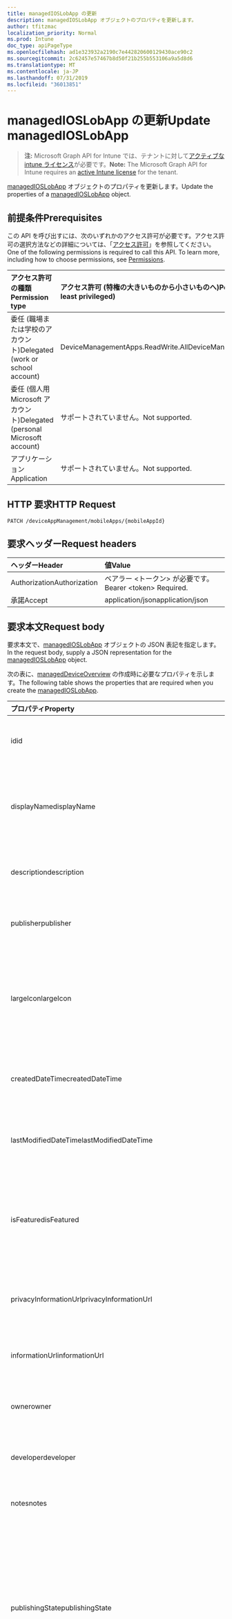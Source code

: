 ```yaml
---
title: managedIOSLobApp の更新
description: managedIOSLobApp オブジェクトのプロパティを更新します。
author: tfitzmac
localization_priority: Normal
ms.prod: Intune
doc_type: apiPageType
ms.openlocfilehash: ad1e323932a2190c7e442820600129430ace90c2
ms.sourcegitcommit: 2c62457e57467b8d50f21b255b553106a9a5d8d6
ms.translationtype: MT
ms.contentlocale: ja-JP
ms.lasthandoff: 07/31/2019
ms.locfileid: "36013851"
---
```

# <a name="update-managedioslobapp"></a><span data-ttu-id="4fcc7-103">managedIOSLobApp の更新</span><span class="sxs-lookup"><span data-stu-id="4fcc7-103">Update managedIOSLobApp</span></span>

> <span data-ttu-id="4fcc7-104">**注:** Microsoft Graph API for Intune では、テナントに対して[アクティブな intune ライセンス](https://go.microsoft.com/fwlink/?linkid=839381)が必要です。</span><span class="sxs-lookup"><span data-stu-id="4fcc7-104">**Note:** The Microsoft Graph API for Intune requires an [active Intune license](https://go.microsoft.com/fwlink/?linkid=839381) for the tenant.</span></span>

<span data-ttu-id="4fcc7-105">[managedIOSLobApp](../resources/intune-apps-managedioslobapp.md) オブジェクトのプロパティを更新します。</span><span class="sxs-lookup"><span data-stu-id="4fcc7-105">Update the properties of a [managedIOSLobApp](../resources/intune-apps-managedioslobapp.md) object.</span></span>

## <a name="prerequisites"></a><span data-ttu-id="4fcc7-106">前提条件</span><span class="sxs-lookup"><span data-stu-id="4fcc7-106">Prerequisites</span></span>
<span data-ttu-id="4fcc7-p101">この API を呼び出すには、次のいずれかのアクセス許可が必要です。アクセス許可の選択方法などの詳細については、「[アクセス許可](/graph/permissions-reference)」を参照してください。</span><span class="sxs-lookup"><span data-stu-id="4fcc7-p101">One of the following permissions is required to call this API. To learn more, including how to choose permissions, see [Permissions](/graph/permissions-reference).</span></span>

|<span data-ttu-id="4fcc7-109">アクセス許可の種類</span><span class="sxs-lookup"><span data-stu-id="4fcc7-109">Permission type</span></span>|<span data-ttu-id="4fcc7-110">アクセス許可 (特権の大きいものから小さいものへ)</span><span class="sxs-lookup"><span data-stu-id="4fcc7-110">Permissions (from most to least privileged)</span></span>|
|:---|:---|
|<span data-ttu-id="4fcc7-111">委任 (職場または学校のアカウント)</span><span class="sxs-lookup"><span data-stu-id="4fcc7-111">Delegated (work or school account)</span></span>|<span data-ttu-id="4fcc7-112">DeviceManagementApps.ReadWrite.All</span><span class="sxs-lookup"><span data-stu-id="4fcc7-112">DeviceManagementApps.ReadWrite.All</span></span>|
|<span data-ttu-id="4fcc7-113">委任 (個人用 Microsoft アカウント)</span><span class="sxs-lookup"><span data-stu-id="4fcc7-113">Delegated (personal Microsoft account)</span></span>|<span data-ttu-id="4fcc7-114">サポートされていません。</span><span class="sxs-lookup"><span data-stu-id="4fcc7-114">Not supported.</span></span>|
|<span data-ttu-id="4fcc7-115">アプリケーション</span><span class="sxs-lookup"><span data-stu-id="4fcc7-115">Application</span></span>|<span data-ttu-id="4fcc7-116">サポートされていません。</span><span class="sxs-lookup"><span data-stu-id="4fcc7-116">Not supported.</span></span>|

## <a name="http-request"></a><span data-ttu-id="4fcc7-117">HTTP 要求</span><span class="sxs-lookup"><span data-stu-id="4fcc7-117">HTTP Request</span></span>
<!-- {
  "blockType": "ignored"
}
-->
``` http
PATCH /deviceAppManagement/mobileApps/{mobileAppId}
```

## <a name="request-headers"></a><span data-ttu-id="4fcc7-118">要求ヘッダー</span><span class="sxs-lookup"><span data-stu-id="4fcc7-118">Request headers</span></span>
|<span data-ttu-id="4fcc7-119">ヘッダー</span><span class="sxs-lookup"><span data-stu-id="4fcc7-119">Header</span></span>|<span data-ttu-id="4fcc7-120">値</span><span class="sxs-lookup"><span data-stu-id="4fcc7-120">Value</span></span>|
|:---|:---|
|<span data-ttu-id="4fcc7-121">Authorization</span><span class="sxs-lookup"><span data-stu-id="4fcc7-121">Authorization</span></span>|<span data-ttu-id="4fcc7-122">ベアラー &lt;トークン&gt; が必要です。</span><span class="sxs-lookup"><span data-stu-id="4fcc7-122">Bearer &lt;token&gt; Required.</span></span>|
|<span data-ttu-id="4fcc7-123">承諾</span><span class="sxs-lookup"><span data-stu-id="4fcc7-123">Accept</span></span>|<span data-ttu-id="4fcc7-124">application/json</span><span class="sxs-lookup"><span data-stu-id="4fcc7-124">application/json</span></span>|

## <a name="request-body"></a><span data-ttu-id="4fcc7-125">要求本文</span><span class="sxs-lookup"><span data-stu-id="4fcc7-125">Request body</span></span>
<span data-ttu-id="4fcc7-126">要求本文で、[managedIOSLobApp](../resources/intune-apps-managedioslobapp.md) オブジェクトの JSON 表記を指定します。</span><span class="sxs-lookup"><span data-stu-id="4fcc7-126">In the request body, supply a JSON representation for the [managedIOSLobApp](../resources/intune-apps-managedioslobapp.md) object.</span></span>

<span data-ttu-id="4fcc7-127">次の表に、[managedDeviceOverview](../resources/intune-apps-managedioslobapp.md) の作成時に必要なプロパティを示します。</span><span class="sxs-lookup"><span data-stu-id="4fcc7-127">The following table shows the properties that are required when you create the [managedIOSLobApp](../resources/intune-apps-managedioslobapp.md).</span></span>

|<span data-ttu-id="4fcc7-128">プロパティ</span><span class="sxs-lookup"><span data-stu-id="4fcc7-128">Property</span></span>|<span data-ttu-id="4fcc7-129">型</span><span class="sxs-lookup"><span data-stu-id="4fcc7-129">Type</span></span>|<span data-ttu-id="4fcc7-130">説明</span><span class="sxs-lookup"><span data-stu-id="4fcc7-130">Description</span></span>|
|:---|:---|:---|
|<span data-ttu-id="4fcc7-131">id</span><span class="sxs-lookup"><span data-stu-id="4fcc7-131">id</span></span>|<span data-ttu-id="4fcc7-132">文字列</span><span class="sxs-lookup"><span data-stu-id="4fcc7-132">String</span></span>|<span data-ttu-id="4fcc7-133">エンティティのキー。</span><span class="sxs-lookup"><span data-stu-id="4fcc7-133">Key of the entity.</span></span> <span data-ttu-id="4fcc7-134">[mobileApp](../resources/intune-apps-mobileapp.md) から継承します</span><span class="sxs-lookup"><span data-stu-id="4fcc7-134">Inherited from [mobileApp](../resources/intune-apps-mobileapp.md)</span></span>|
|<span data-ttu-id="4fcc7-135">displayName</span><span class="sxs-lookup"><span data-stu-id="4fcc7-135">displayName</span></span>|<span data-ttu-id="4fcc7-136">文字列</span><span class="sxs-lookup"><span data-stu-id="4fcc7-136">String</span></span>|<span data-ttu-id="4fcc7-137">管理者が提供またはインポートしたアプリのタイトル。</span><span class="sxs-lookup"><span data-stu-id="4fcc7-137">The admin provided or imported title of the app.</span></span> <span data-ttu-id="4fcc7-138">[mobileApp](../resources/intune-apps-mobileapp.md) から継承します</span><span class="sxs-lookup"><span data-stu-id="4fcc7-138">Inherited from [mobileApp](../resources/intune-apps-mobileapp.md)</span></span>|
|<span data-ttu-id="4fcc7-139">description</span><span class="sxs-lookup"><span data-stu-id="4fcc7-139">description</span></span>|<span data-ttu-id="4fcc7-140">String</span><span class="sxs-lookup"><span data-stu-id="4fcc7-140">String</span></span>|<span data-ttu-id="4fcc7-141">アプリの説明。</span><span class="sxs-lookup"><span data-stu-id="4fcc7-141">The description of the app.</span></span> <span data-ttu-id="4fcc7-142">[mobileApp](../resources/intune-apps-mobileapp.md) から継承します</span><span class="sxs-lookup"><span data-stu-id="4fcc7-142">Inherited from [mobileApp](../resources/intune-apps-mobileapp.md)</span></span>|
|<span data-ttu-id="4fcc7-143">publisher</span><span class="sxs-lookup"><span data-stu-id="4fcc7-143">publisher</span></span>|<span data-ttu-id="4fcc7-144">String</span><span class="sxs-lookup"><span data-stu-id="4fcc7-144">String</span></span>|<span data-ttu-id="4fcc7-145">アプリの発行元。</span><span class="sxs-lookup"><span data-stu-id="4fcc7-145">The publisher of the app.</span></span> <span data-ttu-id="4fcc7-146">[mobileApp](../resources/intune-apps-mobileapp.md) から継承します</span><span class="sxs-lookup"><span data-stu-id="4fcc7-146">Inherited from [mobileApp](../resources/intune-apps-mobileapp.md)</span></span>|
|<span data-ttu-id="4fcc7-147">largeIcon</span><span class="sxs-lookup"><span data-stu-id="4fcc7-147">largeIcon</span></span>|[<span data-ttu-id="4fcc7-148">mimeContent</span><span class="sxs-lookup"><span data-stu-id="4fcc7-148">mimeContent</span></span>](../resources/intune-shared-mimecontent.md)|<span data-ttu-id="4fcc7-149">アプリの詳細に表示され、アイコンのアップロードに使用される大きいアイコン。</span><span class="sxs-lookup"><span data-stu-id="4fcc7-149">The large icon, to be displayed in the app details and used for upload of the icon.</span></span> <span data-ttu-id="4fcc7-150">[mobileApp](../resources/intune-apps-mobileapp.md) から継承します</span><span class="sxs-lookup"><span data-stu-id="4fcc7-150">Inherited from [mobileApp](../resources/intune-apps-mobileapp.md)</span></span>|
|<span data-ttu-id="4fcc7-151">createdDateTime</span><span class="sxs-lookup"><span data-stu-id="4fcc7-151">createdDateTime</span></span>|<span data-ttu-id="4fcc7-152">DateTimeOffset</span><span class="sxs-lookup"><span data-stu-id="4fcc7-152">DateTimeOffset</span></span>|<span data-ttu-id="4fcc7-153">アプリが作成された日時。</span><span class="sxs-lookup"><span data-stu-id="4fcc7-153">The date and time the app was created.</span></span> <span data-ttu-id="4fcc7-154">[mobileApp](../resources/intune-apps-mobileapp.md) から継承します</span><span class="sxs-lookup"><span data-stu-id="4fcc7-154">Inherited from [mobileApp](../resources/intune-apps-mobileapp.md)</span></span>|
|<span data-ttu-id="4fcc7-155">lastModifiedDateTime</span><span class="sxs-lookup"><span data-stu-id="4fcc7-155">lastModifiedDateTime</span></span>|<span data-ttu-id="4fcc7-156">DateTimeOffset</span><span class="sxs-lookup"><span data-stu-id="4fcc7-156">DateTimeOffset</span></span>|<span data-ttu-id="4fcc7-157">アプリが最後に変更された日時。</span><span class="sxs-lookup"><span data-stu-id="4fcc7-157">The date and time the app was last modified.</span></span> <span data-ttu-id="4fcc7-158">[mobileApp](../resources/intune-apps-mobileapp.md) から継承します</span><span class="sxs-lookup"><span data-stu-id="4fcc7-158">Inherited from [mobileApp](../resources/intune-apps-mobileapp.md)</span></span>|
|<span data-ttu-id="4fcc7-159">isFeatured</span><span class="sxs-lookup"><span data-stu-id="4fcc7-159">isFeatured</span></span>|<span data-ttu-id="4fcc7-160">Boolean</span><span class="sxs-lookup"><span data-stu-id="4fcc7-160">Boolean</span></span>|<span data-ttu-id="4fcc7-161">アプリが管理者のおすすめとしてマークされたかどうかを示す値。[mobileApp](../resources/intune-apps-mobileapp.md) から継承します</span><span class="sxs-lookup"><span data-stu-id="4fcc7-161">The value indicating whether the app is marked as featured by the admin. Inherited from [mobileApp](../resources/intune-apps-mobileapp.md)</span></span>|
|<span data-ttu-id="4fcc7-162">privacyInformationUrl</span><span class="sxs-lookup"><span data-stu-id="4fcc7-162">privacyInformationUrl</span></span>|<span data-ttu-id="4fcc7-163">String</span><span class="sxs-lookup"><span data-stu-id="4fcc7-163">String</span></span>|<span data-ttu-id="4fcc7-164">プライバシーに関する声明の URL。</span><span class="sxs-lookup"><span data-stu-id="4fcc7-164">The privacy statement Url.</span></span> <span data-ttu-id="4fcc7-165">[mobileApp](../resources/intune-apps-mobileapp.md) から継承します</span><span class="sxs-lookup"><span data-stu-id="4fcc7-165">Inherited from [mobileApp](../resources/intune-apps-mobileapp.md)</span></span>|
|<span data-ttu-id="4fcc7-166">informationUrl</span><span class="sxs-lookup"><span data-stu-id="4fcc7-166">informationUrl</span></span>|<span data-ttu-id="4fcc7-167">String</span><span class="sxs-lookup"><span data-stu-id="4fcc7-167">String</span></span>|<span data-ttu-id="4fcc7-168">詳細情報の URL。</span><span class="sxs-lookup"><span data-stu-id="4fcc7-168">The more information Url.</span></span> <span data-ttu-id="4fcc7-169">[mobileApp](../resources/intune-apps-mobileapp.md) から継承します</span><span class="sxs-lookup"><span data-stu-id="4fcc7-169">Inherited from [mobileApp](../resources/intune-apps-mobileapp.md)</span></span>|
|<span data-ttu-id="4fcc7-170">owner</span><span class="sxs-lookup"><span data-stu-id="4fcc7-170">owner</span></span>|<span data-ttu-id="4fcc7-171">String</span><span class="sxs-lookup"><span data-stu-id="4fcc7-171">String</span></span>|<span data-ttu-id="4fcc7-172">アプリの所有者。</span><span class="sxs-lookup"><span data-stu-id="4fcc7-172">The owner of the app.</span></span> <span data-ttu-id="4fcc7-173">[mobileApp](../resources/intune-apps-mobileapp.md) から継承します</span><span class="sxs-lookup"><span data-stu-id="4fcc7-173">Inherited from [mobileApp](../resources/intune-apps-mobileapp.md)</span></span>|
|<span data-ttu-id="4fcc7-174">developer</span><span class="sxs-lookup"><span data-stu-id="4fcc7-174">developer</span></span>|<span data-ttu-id="4fcc7-175">String</span><span class="sxs-lookup"><span data-stu-id="4fcc7-175">String</span></span>|<span data-ttu-id="4fcc7-176">アプリの開発者。</span><span class="sxs-lookup"><span data-stu-id="4fcc7-176">The developer of the app.</span></span> <span data-ttu-id="4fcc7-177">[mobileApp](../resources/intune-apps-mobileapp.md) から継承します</span><span class="sxs-lookup"><span data-stu-id="4fcc7-177">Inherited from [mobileApp](../resources/intune-apps-mobileapp.md)</span></span>|
|<span data-ttu-id="4fcc7-178">notes</span><span class="sxs-lookup"><span data-stu-id="4fcc7-178">notes</span></span>|<span data-ttu-id="4fcc7-179">String</span><span class="sxs-lookup"><span data-stu-id="4fcc7-179">String</span></span>|<span data-ttu-id="4fcc7-180">アプリ用のメモ。</span><span class="sxs-lookup"><span data-stu-id="4fcc7-180">Notes for the app.</span></span> <span data-ttu-id="4fcc7-181">[mobileApp](../resources/intune-apps-mobileapp.md) から継承します</span><span class="sxs-lookup"><span data-stu-id="4fcc7-181">Inherited from [mobileApp](../resources/intune-apps-mobileapp.md)</span></span>|
|<span data-ttu-id="4fcc7-182">publishingState</span><span class="sxs-lookup"><span data-stu-id="4fcc7-182">publishingState</span></span>|[<span data-ttu-id="4fcc7-183">mobileAppPublishingState</span><span class="sxs-lookup"><span data-stu-id="4fcc7-183">mobileAppPublishingState</span></span>](../resources/intune-apps-mobileapppublishingstate.md)|<span data-ttu-id="4fcc7-184">アプリの発行の状態。</span><span class="sxs-lookup"><span data-stu-id="4fcc7-184">The publishing state for the app.</span></span> <span data-ttu-id="4fcc7-185">アプリが発行されていない限り、アプリを割り当てることができません。</span><span class="sxs-lookup"><span data-stu-id="4fcc7-185">The app cannot be assigned unless the app is published.</span></span> <span data-ttu-id="4fcc7-186">[MobileApp](../resources/intune-apps-mobileapp.md)から継承されます。</span><span class="sxs-lookup"><span data-stu-id="4fcc7-186">Inherited from [mobileApp](../resources/intune-apps-mobileapp.md).</span></span> <span data-ttu-id="4fcc7-187">可能な値は、`notPublished`、`processing`、`published` です。</span><span class="sxs-lookup"><span data-stu-id="4fcc7-187">Possible values are: `notPublished`, `processing`, `published`.</span></span>|
|<span data-ttu-id="4fcc7-188">appAvailability</span><span class="sxs-lookup"><span data-stu-id="4fcc7-188">appAvailability</span></span>|[<span data-ttu-id="4fcc7-189">managedAppAvailability</span><span class="sxs-lookup"><span data-stu-id="4fcc7-189">managedAppAvailability</span></span>](../resources/intune-apps-managedappavailability.md)|<span data-ttu-id="4fcc7-190">アプリケーションの可用性。</span><span class="sxs-lookup"><span data-stu-id="4fcc7-190">The Application's availability.</span></span> <span data-ttu-id="4fcc7-191">[Managedapp](../resources/intune-apps-managedapp.md)から継承されます。</span><span class="sxs-lookup"><span data-stu-id="4fcc7-191">Inherited from [managedApp](../resources/intune-apps-managedapp.md).</span></span> <span data-ttu-id="4fcc7-192">可能な値は、`global`、`lineOfBusiness` です。</span><span class="sxs-lookup"><span data-stu-id="4fcc7-192">Possible values are: `global`, `lineOfBusiness`.</span></span>|
|<span data-ttu-id="4fcc7-193">version</span><span class="sxs-lookup"><span data-stu-id="4fcc7-193">version</span></span>|<span data-ttu-id="4fcc7-194">String</span><span class="sxs-lookup"><span data-stu-id="4fcc7-194">String</span></span>|<span data-ttu-id="4fcc7-195">アプリケーションのバージョン。</span><span class="sxs-lookup"><span data-stu-id="4fcc7-195">The Application's version.</span></span> <span data-ttu-id="4fcc7-196">[managedApp](../resources/intune-apps-managedapp.md) から継承します</span><span class="sxs-lookup"><span data-stu-id="4fcc7-196">Inherited from [managedApp](../resources/intune-apps-managedapp.md)</span></span>|
|<span data-ttu-id="4fcc7-197">committedContentVersion</span><span class="sxs-lookup"><span data-stu-id="4fcc7-197">committedContentVersion</span></span>|<span data-ttu-id="4fcc7-198">String</span><span class="sxs-lookup"><span data-stu-id="4fcc7-198">String</span></span>|<span data-ttu-id="4fcc7-199">内部にコミットされたコンテンツのバージョン。</span><span class="sxs-lookup"><span data-stu-id="4fcc7-199">The internal committed content version.</span></span> <span data-ttu-id="4fcc7-200">[managedMobileLobApp](../resources/intune-apps-managedmobilelobapp.md) から継承します</span><span class="sxs-lookup"><span data-stu-id="4fcc7-200">Inherited from [managedMobileLobApp](../resources/intune-apps-managedmobilelobapp.md)</span></span>|
|<span data-ttu-id="4fcc7-201">fileName</span><span class="sxs-lookup"><span data-stu-id="4fcc7-201">fileName</span></span>|<span data-ttu-id="4fcc7-202">String</span><span class="sxs-lookup"><span data-stu-id="4fcc7-202">String</span></span>|<span data-ttu-id="4fcc7-203">メインの LOB アプリケーションのファイル名。</span><span class="sxs-lookup"><span data-stu-id="4fcc7-203">The name of the main Lob application file.</span></span> <span data-ttu-id="4fcc7-204">[managedMobileLobApp](../resources/intune-apps-managedmobilelobapp.md) から継承します</span><span class="sxs-lookup"><span data-stu-id="4fcc7-204">Inherited from [managedMobileLobApp](../resources/intune-apps-managedmobilelobapp.md)</span></span>|
|<span data-ttu-id="4fcc7-205">size</span><span class="sxs-lookup"><span data-stu-id="4fcc7-205">size</span></span>|<span data-ttu-id="4fcc7-206">Int64</span><span class="sxs-lookup"><span data-stu-id="4fcc7-206">Int64</span></span>|<span data-ttu-id="4fcc7-207">アップロードされたすべてのファイルを含む合計サイズ。</span><span class="sxs-lookup"><span data-stu-id="4fcc7-207">The total size, including all uploaded files.</span></span> <span data-ttu-id="4fcc7-208">[managedMobileLobApp](../resources/intune-apps-managedmobilelobapp.md) から継承します</span><span class="sxs-lookup"><span data-stu-id="4fcc7-208">Inherited from [managedMobileLobApp](../resources/intune-apps-managedmobilelobapp.md)</span></span>|
|<span data-ttu-id="4fcc7-209">bundleId</span><span class="sxs-lookup"><span data-stu-id="4fcc7-209">bundleId</span></span>|<span data-ttu-id="4fcc7-210">String</span><span class="sxs-lookup"><span data-stu-id="4fcc7-210">String</span></span>|<span data-ttu-id="4fcc7-211">ID 名。</span><span class="sxs-lookup"><span data-stu-id="4fcc7-211">The Identity Name.</span></span>|
|<span data-ttu-id="4fcc7-212">applicableDeviceType</span><span class="sxs-lookup"><span data-stu-id="4fcc7-212">applicableDeviceType</span></span>|[<span data-ttu-id="4fcc7-213">iosDeviceType</span><span class="sxs-lookup"><span data-stu-id="4fcc7-213">iosDeviceType</span></span>](../resources/intune-apps-iosdevicetype.md)|<span data-ttu-id="4fcc7-214">このアプリを実行できる iOS アーキテクチャ。</span><span class="sxs-lookup"><span data-stu-id="4fcc7-214">The iOS architecture for which this app can run on.</span></span>|
|<span data-ttu-id="4fcc7-215">minimumSupportedOperatingSystem</span><span class="sxs-lookup"><span data-stu-id="4fcc7-215">minimumSupportedOperatingSystem</span></span>|[<span data-ttu-id="4fcc7-216">iosMinimumOperatingSystem</span><span class="sxs-lookup"><span data-stu-id="4fcc7-216">iosMinimumOperatingSystem</span></span>](../resources/intune-apps-iosminimumoperatingsystem.md)|<span data-ttu-id="4fcc7-217">該当するオペレーティング システムの最小の値。</span><span class="sxs-lookup"><span data-stu-id="4fcc7-217">The value for the minimum applicable operating system.</span></span>|
|<span data-ttu-id="4fcc7-218">expirationDateTime</span><span class="sxs-lookup"><span data-stu-id="4fcc7-218">expirationDateTime</span></span>|<span data-ttu-id="4fcc7-219">DateTimeOffset</span><span class="sxs-lookup"><span data-stu-id="4fcc7-219">DateTimeOffset</span></span>|<span data-ttu-id="4fcc7-220">有効期限。</span><span class="sxs-lookup"><span data-stu-id="4fcc7-220">The expiration time.</span></span>|
|<span data-ttu-id="4fcc7-221">VersionNumber</span><span class="sxs-lookup"><span data-stu-id="4fcc7-221">versionNumber</span></span>|<span data-ttu-id="4fcc7-222">String</span><span class="sxs-lookup"><span data-stu-id="4fcc7-222">String</span></span>|<span data-ttu-id="4fcc7-223">管理対象 iOS 基幹業務 (LoB) アプリのバージョン番号。</span><span class="sxs-lookup"><span data-stu-id="4fcc7-223">The version number of managed iOS Line of Business (LoB) app.</span></span>|
|<span data-ttu-id="4fcc7-224">buildNumber</span><span class="sxs-lookup"><span data-stu-id="4fcc7-224">buildNumber</span></span>|<span data-ttu-id="4fcc7-225">String</span><span class="sxs-lookup"><span data-stu-id="4fcc7-225">String</span></span>|<span data-ttu-id="4fcc7-226">管理対象 iOS 基幹業務 (LoB) アプリのビルド番号。</span><span class="sxs-lookup"><span data-stu-id="4fcc7-226">The build number of managed iOS Line of Business (LoB) app.</span></span>|



## <a name="response"></a><span data-ttu-id="4fcc7-227">応答</span><span class="sxs-lookup"><span data-stu-id="4fcc7-227">Response</span></span>
<span data-ttu-id="4fcc7-228">成功した場合、このメソッドは `200 OK` 応答コードと、更新された [managedIOSLobApp](../resources/intune-apps-managedioslobapp.md) オブジェクトを応答本文で返します。</span><span class="sxs-lookup"><span data-stu-id="4fcc7-228">If successful, this method returns a `200 OK` response code and an updated [managedIOSLobApp](../resources/intune-apps-managedioslobapp.md) object in the response body.</span></span>

## <a name="example"></a><span data-ttu-id="4fcc7-229">例</span><span class="sxs-lookup"><span data-stu-id="4fcc7-229">Example</span></span>

### <a name="request"></a><span data-ttu-id="4fcc7-230">要求</span><span class="sxs-lookup"><span data-stu-id="4fcc7-230">Request</span></span>
<span data-ttu-id="4fcc7-231">以下は、要求の例です。</span><span class="sxs-lookup"><span data-stu-id="4fcc7-231">Here is an example of the request.</span></span>
``` http
PATCH https://graph.microsoft.com/v1.0/deviceAppManagement/mobileApps/{mobileAppId}
Content-type: application/json
Content-length: 1287

{
  "@odata.type": "#microsoft.graph.managedIOSLobApp",
  "displayName": "Display Name value",
  "description": "Description value",
  "publisher": "Publisher value",
  "largeIcon": {
    "@odata.type": "microsoft.graph.mimeContent",
    "type": "Type value",
    "value": "dmFsdWU="
  },
  "isFeatured": true,
  "privacyInformationUrl": "https://example.com/privacyInformationUrl/",
  "informationUrl": "https://example.com/informationUrl/",
  "owner": "Owner value",
  "developer": "Developer value",
  "notes": "Notes value",
  "publishingState": "processing",
  "appAvailability": "lineOfBusiness",
  "version": "Version value",
  "committedContentVersion": "Committed Content Version value",
  "fileName": "File Name value",
  "size": 4,
  "bundleId": "Bundle Id value",
  "applicableDeviceType": {
    "@odata.type": "microsoft.graph.iosDeviceType",
    "iPad": true,
    "iPhoneAndIPod": true
  },
  "minimumSupportedOperatingSystem": {
    "@odata.type": "microsoft.graph.iosMinimumOperatingSystem",
    "v8_0": true,
    "v9_0": true,
    "v10_0": true,
    "v11_0": true,
    "v12_0": true
  },
  "expirationDateTime": "2016-12-31T23:57:57.2481234-08:00",
  "versionNumber": "Version Number value",
  "buildNumber": "Build Number value"
}
```

### <a name="response"></a><span data-ttu-id="4fcc7-232">応答</span><span class="sxs-lookup"><span data-stu-id="4fcc7-232">Response</span></span>
<span data-ttu-id="4fcc7-p120">以下は、応答の例です。注:簡潔にするために、ここに示す応答オブジェクトは切り詰められている場合があります。すべてのプロパティは実際の呼び出しから返されます。</span><span class="sxs-lookup"><span data-stu-id="4fcc7-p120">Here is an example of the response. Note: The response object shown here may be truncated for brevity. All of the properties will be returned from an actual call.</span></span>
``` http
HTTP/1.1 200 OK
Content-Type: application/json
Content-Length: 1459

{
  "@odata.type": "#microsoft.graph.managedIOSLobApp",
  "id": "8f59792d-792d-8f59-2d79-598f2d79598f",
  "displayName": "Display Name value",
  "description": "Description value",
  "publisher": "Publisher value",
  "largeIcon": {
    "@odata.type": "microsoft.graph.mimeContent",
    "type": "Type value",
    "value": "dmFsdWU="
  },
  "createdDateTime": "2017-01-01T00:02:43.5775965-08:00",
  "lastModifiedDateTime": "2017-01-01T00:00:35.1329464-08:00",
  "isFeatured": true,
  "privacyInformationUrl": "https://example.com/privacyInformationUrl/",
  "informationUrl": "https://example.com/informationUrl/",
  "owner": "Owner value",
  "developer": "Developer value",
  "notes": "Notes value",
  "publishingState": "processing",
  "appAvailability": "lineOfBusiness",
  "version": "Version value",
  "committedContentVersion": "Committed Content Version value",
  "fileName": "File Name value",
  "size": 4,
  "bundleId": "Bundle Id value",
  "applicableDeviceType": {
    "@odata.type": "microsoft.graph.iosDeviceType",
    "iPad": true,
    "iPhoneAndIPod": true
  },
  "minimumSupportedOperatingSystem": {
    "@odata.type": "microsoft.graph.iosMinimumOperatingSystem",
    "v8_0": true,
    "v9_0": true,
    "v10_0": true,
    "v11_0": true,
    "v12_0": true
  },
  "expirationDateTime": "2016-12-31T23:57:57.2481234-08:00",
  "versionNumber": "Version Number value",
  "buildNumber": "Build Number value"
}
```



